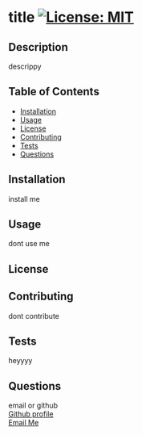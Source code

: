 
# title [![License: MIT](https://img.shields.io/badge/License-MIT-yellow.svg)](https://opensource.org/licenses/MIT)

## Description
descrippy

## Table of Contents
- [Installation](#installation)
- [Usage](#usage)
- [License](#license)
- [Contributing](#contributing)
- [Tests](#tests)
- [Questions](#questions)

## Installation
install me

## Usage
dont use me

## License

## Contributing
dont contribute

## Tests
heyyyy

## Questions
email or github  
[Github profile](https://www.github.com/sabhanson)  
[Email Me](mailto:sabhanson7@gmail.com)
